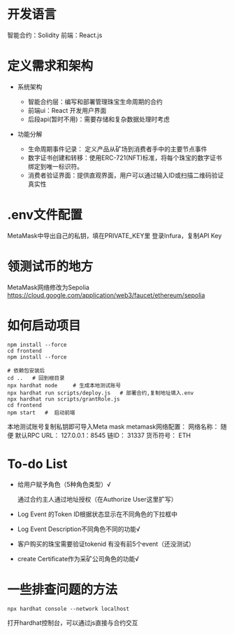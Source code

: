 # 开发语言
智能合约：Solidity
前端：React.js

# 定义需求和架构
- 系统架构
    - 智能合约层：编写和部署管理珠宝生命周期的合约
    - 前端ui：React 开发用户界面
    - 后段api(暂时不用)：需要存储和复杂数据处理时考虑

- 功能分解
    - 生命周期事件记录： 定义产品从矿场到消费者手中的主要节点事件
    - 数字证书创建和转移：使用ERC-721(NFT)标准，将每个珠宝的数字证书绑定到唯一标识符。
    - 消费者验证界面：提供直观界面，用户可以通过输入ID或扫描二维码验证真实性

# .env文件配置
MetaMask中导出自己的私钥，填在PRIVATE_KEY里
登录Infura，复制API Key

# 领测试币的地方
MetaMask网络修改为Sepolia
https://cloud.google.com/application/web3/faucet/ethereum/sepolia


# 如何启动项目
```
npm install --force
cd frontend
npm install --force

# 依赖包安装后
cd ..   # 回到根目录
npx hardhat node     # 生成本地测试账号
npx hardhat run scripts/deploy.js   # 部署合约,复制地址填入.env
npx hardhat run scripts/grantRole.js
cd frontend
npm start   #  启动前端
```
本地测试账号复制私钥即可导入Meta mask
metamask网络配置：
网络名称： 随便
默认RPC URL： 127.0.0.1：8545
链ID： 31337
货币符号： ETH

# To-do List
- 给用户赋予角色（5种角色类型）√

  通过合约主人通过地址授权（在Authorize User这里扩写）

- Log Event 的Token ID根据状态显示在不同角色的下拉框中

- Log Event Description不同角色不同的功能√

- 客户购买的珠宝需要验证tokenid 有没有前5个event（还没测试）

- create Certificate作为采矿公司角色的功能√






# 一些排查问题的方法
```
npx hardhat console --network localhost
```
打开hardhat控制台，可以通过js直接与合约交互